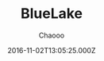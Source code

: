 ---
title: BlueLake
github: https://github.com/chaooo/hexo-theme-BlueLake
demo: https://chaoo.oschina.io/
author: Chaooo
ssg:
  - Hexo
cms:
  - Markdown
date: 2016-11-02T13:05:25.000Z
description: A simple theme for Hexo with great performance on different devices .
draft: false
publish_date: '2016-11-02T13:05:25Z'
update_date: '2022-04-21T08:30:19Z'
github_star: 322
github_fork: 127
---